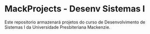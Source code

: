 # MackProjects - Desenv Sistemas I
Este repositorio armazenará projetos do curso de Desenvolvimento de Sistemas I da Universidade Presbiteriana Mackenzie.
